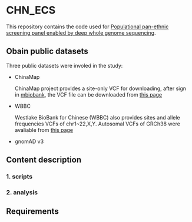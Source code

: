 # CHN_ECS

This repository contains the code used for [Populational pan-ethnic screening panel enabled by deep whole genome sequencing]().

## Obain public datasets

Three public datasets were involed in the study:

- ChinaMap

    ChinaMap project provides a site-only VCF for downloading, after sign in [mbiobank](http://www.mbiobank.com/), the VCF file can be downloaded from [this page](http://www.mbiobank.com/download/)

- WBBC

    Westlake BioBank for Chinese (WBBC) also provides sites and allele frequencies VCFs of chr1~22,X,Y. Autosomal VCFs of GRCh38 were avaliable from [this page](https://wbbc.westlake.edu.cn/downloads.html)

- gnomAD v3


## Content description

### 1. **scripts**

### 2. **analysis**

## Requirements
